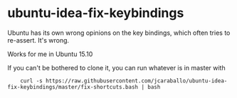 # ubuntu-idea-fix-keybindings
Ubuntu has its own wrong opinions on the key bindings, which often tries to re-assert. It's wrong.

Works for me in Ubuntu 15.10

If you can't be bothered to clone it, you can run whatever is in master with

        curl -s https://raw.githubusercontent.com/jcaraballo/ubuntu-idea-fix-keybindings/master/fix-shortcuts.bash | bash


